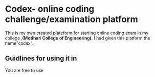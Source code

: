 <h1>Codex- online coding challenge/examination platform</h1>
This is my own created plateform for starting online coding exam in my college ,<b>(Motihari College of Engineering).</b> I had given this platform
the name"codex". 
<h2>Guidlines for using it in </h2>
You are free to use 
